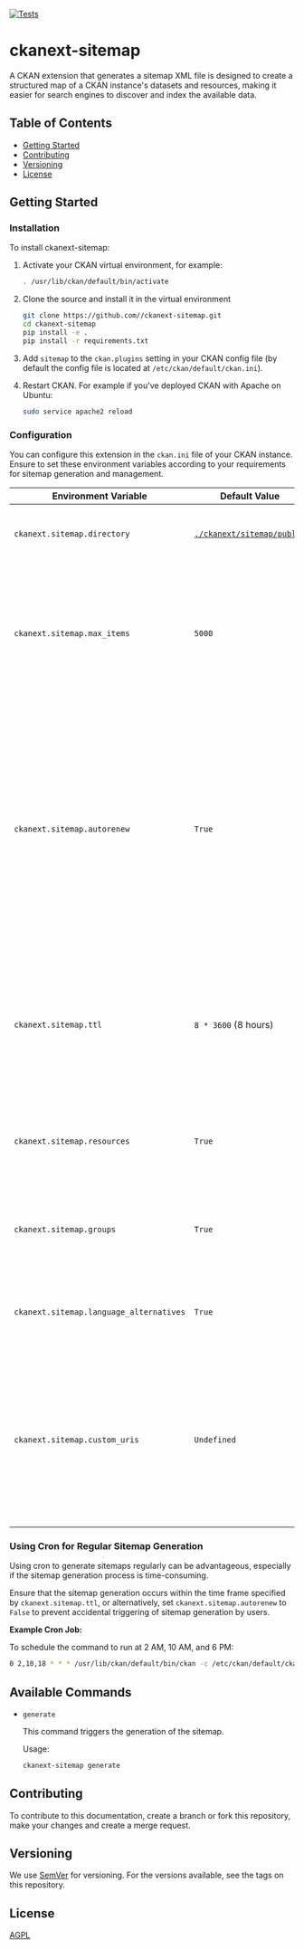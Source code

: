 [![Tests](https://github.com//ckanext-sitemap/workflows/Tests/badge.svg?branch=main)](https://github.com//ckanext-sitemap/actions)

# ckanext-sitemap

A CKAN extension that generates a sitemap XML file is designed to create a structured map of a CKAN instance's datasets and resources, making it easier for search engines to discover and index the available data.

## Table of Contents

- [Getting Started](#getting-started)
- [Contributing](#contributing)
- [Versioning](#versioning)
- [License](#license)

## Getting Started

### Installation

To install ckanext-sitemap:

1. Activate your CKAN virtual environment, for example:

    ```bash
    . /usr/lib/ckan/default/bin/activate
    ```

2. Clone the source and install it in the virtual environment

    ```bash
    git clone https://github.com//ckanext-sitemap.git
    cd ckanext-sitemap
    pip install -e .
    pip install -r requirements.txt
    ```

3. Add `sitemap` to the `ckan.plugins` setting in your CKAN
   config file (by default the config file is located at
   `/etc/ckan/default/ckan.ini`).

4. Restart CKAN. For example if you've deployed CKAN with Apache on Ubuntu:

    ```bash
    sudo service apache2 reload
    ```

### Configuration

You can configure this extension in the `ckan.ini` file of your CKAN instance. Ensure to set these environment variables according to your requirements for sitemap generation and management.

Environment Variable | Default Value | Description
-------------------- | ------------- | -----------
`ckanext.sitemap.directory` | [`./ckanext/sitemap/public`](./ckanext/sitemap/public/) | The directory path for storing generated sitemaps.
`ckanext.sitemap.max_items` | `5000` | Maximum number of items per sitemap file. If the total count of resources exceeds this limit, the sitemap is split into multiple files.
`ckanext.sitemap.autorenew` | `True` | If this option is enabled, the sitemaps will be automatically renewed whenever a user requests a sitemap and the existing sitemap is older than the Time-To-Live (TTL) value specified. Set this to False if you prefer a cron job to handle sitemap generation.
`ckanext.sitemap.ttl` | `8 * 3600` (8 hours) | Time-To-Live (TTL) for sitemaps. Sitemaps older than this value (in seconds) are regenerated when a user visits a sitemap route.
`ckanext.sitemap.resources` | `True` | Determines whether package resources (distributions) should be included in the sitemaps.
`ckanext.sitemap.groups` | `True` | Determines whether groups and organizations should be included in the sitemaps.
`ckanext.sitemap.language_alternatives` | `True` | Determines whether language alternatives should be included in the sitemaps.
`ckanext.sitemap.custom_uris` | `Undefined` | A list of additional sitemap URIs separated by whitespace or newlines. These URIs will be included in the sitemap generation process alongside the default CKAN URIs.

### Using Cron for Regular Sitemap Generation

Using cron to generate sitemaps regularly can be advantageous, especially if the sitemap generation process is time-consuming.

Ensure that the sitemap generation occurs within the time frame specified by `ckanext.sitemap.ttl`, or alternatively, set `ckanext.sitemap.autorenew` to `False` to prevent accidental triggering of sitemap generation by users.

**Example Cron Job:**

To schedule the command to run at 2 AM, 10 AM, and 6 PM:

```bash
0 2,10,18 * * * /usr/lib/ckan/default/bin/ckan -c /etc/ckan/default/ckan.ini ckanext-sitemap generate > /dev/null 2>&1
```

## Available Commands

- `generate`

    This command triggers the generation of the sitemap.

    Usage:

    ```bash
    ckanext-sitemap generate
    ```

## Contributing

To contribute to this documentation, create a branch or fork this repository, make
your changes and create a merge request.

## Versioning

We use [SemVer](http://semver.org/) for versioning. For the versions available, see
the tags on this repository.

## License

[AGPL](https://www.gnu.org/licenses/agpl-3.0.en.html)
